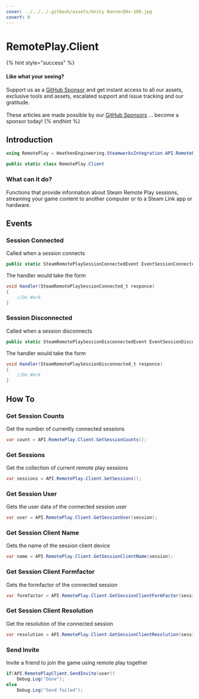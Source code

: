 ```yaml
---
cover: ../../../.gitbook/assets/Unity Banner@4x-100.jpg
coverY: 0
---
```


# RemotePlay.Client

{% hint style="success" %}
#### Like what your seeing?

Support us as a [GitHub Sponsor](../../../become-a-sponsor/) and get instant access to all our assets, exclusive tools and assets, escalated support and issue tracking and our gratitude.\
\
These articles are made possible by our [GitHub Sponsors](../../../become-a-sponsor/) ... become a sponsor today!
{% endhint %}

## &#x20;Introduction

```csharp
using RemotePlay = HeathenEngineering.SteamworksIntegration.API.RemotePlay.Client;
```

```csharp
public static class RemotePlay.Client
```

### What can it do?

Functions that provide information about Steam Remote Play sessions, streaming your game content to another computer or to a Steam Link app or hardware.

## Events

### Session Connected

Called when a session connects

```csharp
public static SteamRemotePlaySessionConnectedEvent EventSessionConnected;
```

The handler would take the form

```csharp
void Handler(SteamRemotePlaySessionConnected_t responce)
{
    //Do Work
}
```

### Session Disconnected

Called when a session disconnects

```csharp
public static SteamRemotePlaySessionDisconnectedEvent EventSessionDisconnected;
```

The handler would take the form

```csharp
void Handler(SteamRemotePlaySessionDisconnected_t responce)
{
    //Do Work
}
```

## How To

### Get Session Counts

Get the number of currently connected sessions

```csharp
var count = API.RemotePlay.Client.GetSessionCounts();
```

### Get Sessions

Get the collection of current remote play sessions

```csharp
var sessions = API.RemotePlay.Client.GetSessions();
```

### Get Session User

Gets the user data of the connected session user

```csharp
var user = API.RemotePlay.Client.GetSessionUser(session);
```

### Get Session Client Name

Gets the name of the session client device

```csharp
var name = API.RemotePlay.Client.GetSessionClientName(session);
```

### Get Session Client Formfactor

Gets the formfactor of the connected session

```csharp
var formfactor = API.RemotePlay.Client.GetSessionClientFormFactor(session);
```

### Get Session Client Resolution

Get the resolution of the connected session

```csharp
var resolution = API.RemotePlay.Client.GetSessionClientResolution(session);
```

### Send Invite

Invite a friend to join the game using remote play together

```csharp
if(API.RemotePlayClient.SendInvite(user))
    Debug.Log("Done");
else
    Debug.Log("Send failed");
```
